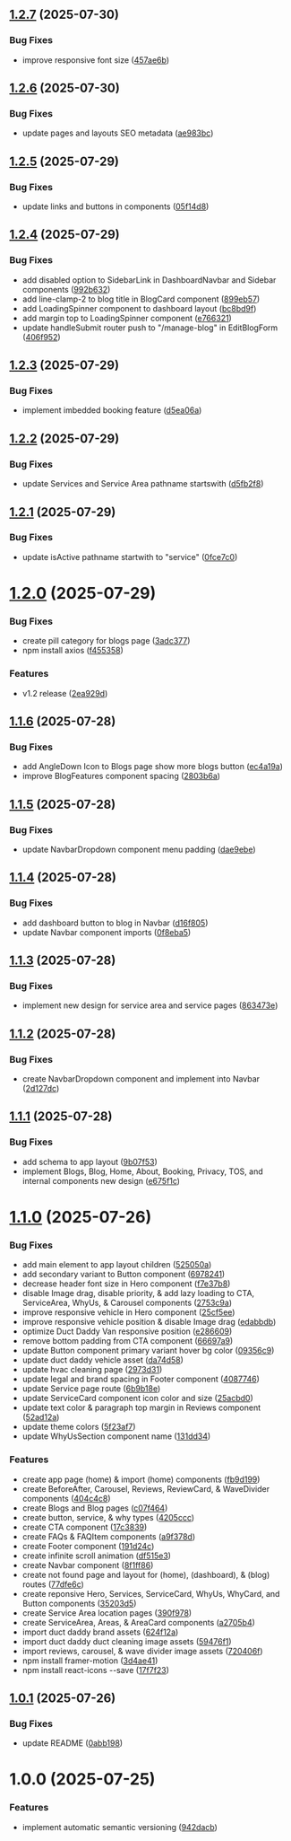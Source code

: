 ## [1.2.7](https://github.com/flowz0/dd-platform/compare/v1.2.6...v1.2.7) (2025-07-30)


### Bug Fixes

* improve responsive font size ([457ae6b](https://github.com/flowz0/dd-platform/commit/457ae6b828d47aba11d7c8aed8b0a6fa3ccf5ed2))

## [1.2.6](https://github.com/flowz0/dd-platform/compare/v1.2.5...v1.2.6) (2025-07-30)


### Bug Fixes

* update pages and layouts SEO metadata ([ae983bc](https://github.com/flowz0/dd-platform/commit/ae983bc907a998c4b572094ef73ea818ad07b7b2))

## [1.2.5](https://github.com/flowz0/dd-platform/compare/v1.2.4...v1.2.5) (2025-07-29)


### Bug Fixes

* update links and buttons in components ([05f14d8](https://github.com/flowz0/dd-platform/commit/05f14d88749116bc2a358daa4b494e4346428626))

## [1.2.4](https://github.com/flowz0/dd-platform/compare/v1.2.3...v1.2.4) (2025-07-29)


### Bug Fixes

* add disabled option to SidebarLink in DashboardNavbar and Sidebar components ([992b632](https://github.com/flowz0/dd-platform/commit/992b63215dfeaa10621d70d16889ca7bedb64935))
* add line-clamp-2 to blog title in BlogCard component ([899eb57](https://github.com/flowz0/dd-platform/commit/899eb575363a7f97a5f91e5ba472aa79d5b05966))
* add LoadingSpinner component to dashboard layout ([bc8bd9f](https://github.com/flowz0/dd-platform/commit/bc8bd9fdd8810b0664b92c6267cd0ba7d40dd214))
* add margin top to LoadingSpinner component ([e766321](https://github.com/flowz0/dd-platform/commit/e7663212cfa9ddb1df03b8d08377b3ae90501e40))
* update handleSubmit router push to "/manage-blog" in EditBlogForm ([406f952](https://github.com/flowz0/dd-platform/commit/406f9525cebe87a2071a9bdd257a98585e1e2aef))

## [1.2.3](https://github.com/flowz0/dd-platform/compare/v1.2.2...v1.2.3) (2025-07-29)


### Bug Fixes

* implement imbedded booking feature ([d5ea06a](https://github.com/flowz0/dd-platform/commit/d5ea06a1a712ee5c9aec32300aaa21fdffa1af05))

## [1.2.2](https://github.com/flowz0/dd-platform/compare/v1.2.1...v1.2.2) (2025-07-29)


### Bug Fixes

* update Services and Service Area pathname startswith ([d5fb2f8](https://github.com/flowz0/dd-platform/commit/d5fb2f8f094fe04c3fbcd26bfb3aae8b448966e0))

## [1.2.1](https://github.com/flowz0/dd-platform/compare/v1.2.0...v1.2.1) (2025-07-29)


### Bug Fixes

* update isActive pathname startwith to "service" ([0fce7c0](https://github.com/flowz0/dd-platform/commit/0fce7c0b7235d3c05ae9d0b0195a4a5cc6e7c7c2))

# [1.2.0](https://github.com/flowz0/dd-platform/compare/v1.1.6...v1.2.0) (2025-07-29)


### Bug Fixes

* create pill category for blogs page ([3adc377](https://github.com/flowz0/dd-platform/commit/3adc3778be88d829925b1ef06fec30123d389c7b))
* npm install axios ([f455358](https://github.com/flowz0/dd-platform/commit/f4553580e95d9ec8c8bbb8cab0392e36793459a4))


### Features

* v1.2 release ([2ea929d](https://github.com/flowz0/dd-platform/commit/2ea929d4bd6d9139356291dcc74f051fe3179113))

## [1.1.6](https://github.com/flowz0/dd-platform/compare/v1.1.5...v1.1.6) (2025-07-28)


### Bug Fixes

* add AngleDown Icon to Blogs page show more blogs button ([ec4a19a](https://github.com/flowz0/dd-platform/commit/ec4a19a0bd92258ad2fb1f34876e5e6b10d29506))
* improve BlogFeatures component spacing ([2803b6a](https://github.com/flowz0/dd-platform/commit/2803b6a19b854d6e3dad207d597d063f733b9cc1))

## [1.1.5](https://github.com/flowz0/dd-platform/compare/v1.1.4...v1.1.5) (2025-07-28)


### Bug Fixes

* update NavbarDropdown component menu padding ([dae9ebe](https://github.com/flowz0/dd-platform/commit/dae9ebe2f418214b583c16b55bd46f5116e72b67))

## [1.1.4](https://github.com/flowz0/dd-platform/compare/v1.1.3...v1.1.4) (2025-07-28)


### Bug Fixes

* add dashboard button to blog in Navbar ([d16f805](https://github.com/flowz0/dd-platform/commit/d16f80542082aa2c3f18941961e51ec7a4ee6318))
* update Navbar component imports ([0f8eba5](https://github.com/flowz0/dd-platform/commit/0f8eba5da6eb2a30ac48d84e64e53fae2c439133))

## [1.1.3](https://github.com/flowz0/dd-platform/compare/v1.1.2...v1.1.3) (2025-07-28)


### Bug Fixes

* implement new design for service area and service pages ([863473e](https://github.com/flowz0/dd-platform/commit/863473e63c3e939014db9c536ca083589bb0a14a))

## [1.1.2](https://github.com/flowz0/dd-platform/compare/v1.1.1...v1.1.2) (2025-07-28)


### Bug Fixes

* create NavbarDropdown component and implement into Navbar ([2d127dc](https://github.com/flowz0/dd-platform/commit/2d127dc1b47c8c0f3fc6593583028d127e6ecbd3))

## [1.1.1](https://github.com/flowz0/dd-platform/compare/v1.1.0...v1.1.1) (2025-07-28)


### Bug Fixes

* add schema to app layout ([9b07f53](https://github.com/flowz0/dd-platform/commit/9b07f53c58f7f9e0f64805d1f504c955dafa05ad))
* implement Blogs, Blog, Home, About, Booking, Privacy, TOS, and internal components new design ([e675f1c](https://github.com/flowz0/dd-platform/commit/e675f1cee92548fbd14f8b493a27a2c2ce9b89b6))

# [1.1.0](https://github.com/flowz0/dd-platform/compare/v1.0.1...v1.1.0) (2025-07-26)


### Bug Fixes

* add main element to app layout children ([525050a](https://github.com/flowz0/dd-platform/commit/525050a2b1655dbacdc1040add745f801f4eb5af))
* add secondary variant to Button component ([6978241](https://github.com/flowz0/dd-platform/commit/69782414c8675896039a81c804f6056a8f97cabc))
* decrease header font size in Hero component ([f7e37b8](https://github.com/flowz0/dd-platform/commit/f7e37b87e0ba61de48ab120658a85dac28555809))
* disable Image drag, disable priority, & add lazy loading to CTA, ServiceArea, WhyUs, & Carousel components ([2753c9a](https://github.com/flowz0/dd-platform/commit/2753c9a8bafe711ee9b3faead5ddbc108bce14b1))
* improve responsive vehicle in Hero component ([25cf5ee](https://github.com/flowz0/dd-platform/commit/25cf5eedc103a778c9c4135dbb47fda7fca30f6e))
* improve responsive vehicle position & disable Image drag ([edabbdb](https://github.com/flowz0/dd-platform/commit/edabbdb2c4fe72939795fc23a865aeb25fce9e8c))
* optimize Duct Daddy Van responsive position ([e286609](https://github.com/flowz0/dd-platform/commit/e28660921ff3b9a29f028cf5525b012ae6d4f23d))
* remove bottom padding from CTA component ([66697a9](https://github.com/flowz0/dd-platform/commit/66697a946bb69cb09753271ff9c3e00ee4fd22f3))
* update Button component primary variant hover bg color ([09356c9](https://github.com/flowz0/dd-platform/commit/09356c9306ac8cb121acba9f9fc12d6e7f804784))
* update duct daddy vehicle asset ([da74d58](https://github.com/flowz0/dd-platform/commit/da74d58f915f4a1fc01f786391fe71a1e9f2f851))
* update hvac cleaning page ([2973d31](https://github.com/flowz0/dd-platform/commit/2973d31aed7c56c42c6c72a362850f537f5aa318))
* update legal and brand spacing in Footer component ([4087746](https://github.com/flowz0/dd-platform/commit/4087746a62f195c867ee9e691a98e5953f2974fb))
* update Service page route ([6b9b18e](https://github.com/flowz0/dd-platform/commit/6b9b18e70e2d3d0ac48f293dec42cef9ed48e4f2))
* update ServiceCard component icon color and size ([25acbd0](https://github.com/flowz0/dd-platform/commit/25acbd07d5c3bb518d3da03cb7d8b07026b67f60))
* update text color & paragraph top margin in Reviews component ([52ad12a](https://github.com/flowz0/dd-platform/commit/52ad12ab30413d1ed209d12ccc04b9e8846b8716))
* update theme colors ([5f23af7](https://github.com/flowz0/dd-platform/commit/5f23af755c7ed8f6705525a014dffa8e1c6b6b4e))
* update WhyUsSection component name ([131dd34](https://github.com/flowz0/dd-platform/commit/131dd34bac982e67152f032696fab88fc122b4ed))


### Features

* create app page (home) & import (home) components ([fb9d199](https://github.com/flowz0/dd-platform/commit/fb9d19922fd59ebafa8501f25b9ae05f3bf709cc))
* create BeforeAfter, Carousel, Reviews, ReviewCard, & WaveDivider components ([404c4c8](https://github.com/flowz0/dd-platform/commit/404c4c86aee9470832f7f9e84b6e2b17f803481b))
* create Blogs and Blog pages ([c07f464](https://github.com/flowz0/dd-platform/commit/c07f46499b4aab52828143676c47885c842a571d))
* create button, service, & why types ([4205ccc](https://github.com/flowz0/dd-platform/commit/4205ccc39fa01b5756024205e7e7e85f23b93f53))
* create CTA component ([17c3839](https://github.com/flowz0/dd-platform/commit/17c38398264b3900ccea89ea68c57a7508963dff))
* create FAQs & FAQItem components ([a9f378d](https://github.com/flowz0/dd-platform/commit/a9f378deec11adb9e196e6486ca769b56c0075a9))
* create Footer component ([191d24c](https://github.com/flowz0/dd-platform/commit/191d24cb8b7ca07cbb54e8cab00d43806c6f69be))
* create infinite scroll animation ([df515e3](https://github.com/flowz0/dd-platform/commit/df515e39fe3c1d37b41c6962d26a768d2c44ac8b))
* create Navbar component ([8f1ff86](https://github.com/flowz0/dd-platform/commit/8f1ff868b73ee39dc8782abc3090aa3f2fa31b59))
* create not found page and layout for (home), (dashboard), & (blog) routes ([77dfe6c](https://github.com/flowz0/dd-platform/commit/77dfe6c8cfbcb3d78fa17b02837f30c72957b112))
* create reponsive Hero, Services, ServiceCard, WhyUs, WhyCard, and Button components ([35203d5](https://github.com/flowz0/dd-platform/commit/35203d5da445e72ea919adef5ac298a329fd998c))
* create Service Area location pages ([390f978](https://github.com/flowz0/dd-platform/commit/390f978c4af6a68e107ec5ce1f27967f76e5a1c7))
* create ServiceArea, Areas, & AreaCard components ([a2705b4](https://github.com/flowz0/dd-platform/commit/a2705b415f77d95e5da2be6eb9b8ad3fd4b43972))
* import duct daddy brand assets ([624f12a](https://github.com/flowz0/dd-platform/commit/624f12a860f1de7e627917c87e9f254a5cdddcdb))
* import duct daddy duct cleaning image assets ([59476f1](https://github.com/flowz0/dd-platform/commit/59476f1b6a06eac8931d2b25dbcda473af4545a1))
* import reviews, carousel, & wave divider image assets ([720406f](https://github.com/flowz0/dd-platform/commit/720406f878dcfdab0450f1780204c4b0230f509e))
* npm install framer-motion ([3d4ae41](https://github.com/flowz0/dd-platform/commit/3d4ae4194e15c1690a61f16e506116dff36dd8f2))
* npm install react-icons --save ([17f7f23](https://github.com/flowz0/dd-platform/commit/17f7f23a8178e870acd62270e5d9a2c8a5474a9f))

## [1.0.1](https://github.com/flowz0/dd-platform/compare/v1.0.0...v1.0.1) (2025-07-26)


### Bug Fixes

* update README ([0abb198](https://github.com/flowz0/dd-platform/commit/0abb198c8ab5e2206c01b3568ce80a9a23a62fb6))

# 1.0.0 (2025-07-25)


### Features

* implement automatic semantic versioning ([942dacb](https://github.com/flowz0/dd-platform/commit/942dacba2a6a98a38d4154fc75168f7d3a474f40))

